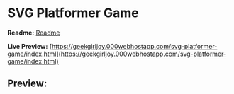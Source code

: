 # SVG Platformer Game

**Readme:** [Readme](https://geekgirljoy.wordpress.com/)

**Live Preview:** [https://geekgirljoy.000webhostapp.com/svg-platformer-game/index.html](https://geekgirljoy.000webhostapp.com/svg-platformer-game/index.html)

##  Preview:

